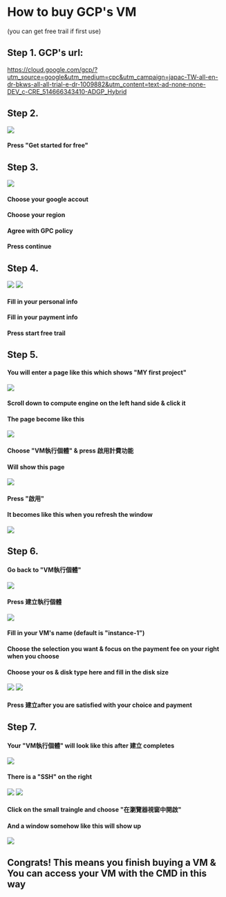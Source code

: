 # How to buy GCP's VM
(you can get free trail if first use)
## Step 1. GCP's url:
 https://cloud.google.com/gcp/?utm_source=google&utm_medium=cpc&utm_campaign=japac-TW-all-en-dr-bkws-all-all-trial-e-dr-1009882&utm_content=text-ad-none-none-DEV_c-CRE_514666343410-ADGP_Hybrid

## Step 2.
 ![](https://i.imgur.com/C7UbWjF.png)
#### Press "Get started for free" 

## Step 3.
![](https://i.imgur.com/tKSsQsf.png)
#### Choose your google accout
#### Choose your region
#### Agree with GPC policy
#### Press continue

## Step 4.
![](https://i.imgur.com/PgOXZKx.png)
![](https://i.imgur.com/E4AVU9v.png)
#### Fill in your personal info
#### Fill in your payment info
#### Press start free trail

## Step 5.
#### You will enter a page like this which shows "MY first project"
![](https://i.imgur.com/KVVCcUz.png)

#### Scroll down to compute engine on the left hand side & click it
#### The page become like this
![](https://i.imgur.com/WlyX1q8.png)
#### Choose "VM執行個體" & press 啟用計費功能
#### Will show this page
![](https://i.imgur.com/GSBDHxc.png)
#### Press "啟用" 
#### It becomes like this when you refresh the window
![](https://i.imgur.com/wxd4maf.png)

## Step 6.
#### Go back to "VM執行個體"
![](https://i.imgur.com/TnaR9ya.png)
#### Press 建立執行個體
![](https://i.imgur.com/0PiUg0I.png)
#### Fill in your VM's name (default is "instance-1")
#### Choose the selection you want & focus on the payment fee on your right when you choose
#### Choose your os & disk type here and fill in the disk size 
![](https://i.imgur.com/hggNCd5.png)
![](https://i.imgur.com/TaC5meo.png)
#### Press 建立after you are satisfied with your choice and payment

## Step 7.
#### Your "VM執行個體" will look like this after 建立 completes
![](https://i.imgur.com/l9qC8YJ.jpg)
#### There is a "SSH" on the right
![](https://i.imgur.com/MtNFqk4.png)
![](https://i.imgur.com/ISG5iKU.png)
#### Click on the small traingle and choose "在瀏覽器視窗中開啟"
#### And a window somehow like this will show up
![](https://i.imgur.com/yxYE58r.jpg)

## Congrats! This means you finish buying a VM & You can access your VM with the CMD in this way





